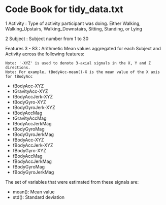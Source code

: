 Code Book for tidy_data.txt
===========================
1 Activity : Type of activity participant was doing.  Either Walking, Walking_Upstairs, Walking_Downstairs, Sitting, Standing, or Lying

2 Subject : Subject number from 1 to 30

Features 3 - 83  :  Arithmetic Mean values aggregated for each Subject and Activity across the following features:

    Note: '-XYZ' is used to denote 3-axial signals in the X, Y and Z directions.
    Note: For example, tBodyAcc-mean()-X is the mean value of the X axis for tBodyAcc

* tBodyAcc-XYZ
* tGravityAcc-XYZ
* tBodyAccJerk-XYZ
* tBodyGyro-XYZ
* tBodyGyroJerk-XYZ
* tBodyAccMag
* tGravityAccMag
* tBodyAccJerkMag
* tBodyGyroMag
* tBodyGyroJerkMag
* fBodyAcc-XYZ
* fBodyAccJerk-XYZ
* fBodyGyro-XYZ
* fBodyAccMag
* fBodyAccJerkMag
* fBodyGyroMag
* fBodyGyroJerkMag

The set of variables that were estimated from these signals are:
* mean(): Mean value
* std(): Standard deviation
